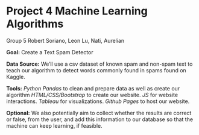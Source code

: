# Project 4 Machine Learning Algorithms
Group 5
Robert Soriano, Leon Lu, Nati, Aurelian

**Goal:** Create a Text Spam Detector

**Data Source:** We’ll use a csv dataset of known spam and non-spam text to teach our algorithm to detect words commonly found in spams found on Kaggle.

**Tools:** *Python Pandas* to clean and prepare data as well as create our algorithm *HTML/CSS/Bootstrap* to create our website.
*JS* for website interactions.
*Tableau* for visualizations.
*Github Pages* to host our website.

**Optional:** We also potentially aim to collect whether the results are correct or false, from the user, and add this information to our database so that the machine can keep learning, if feasible.
